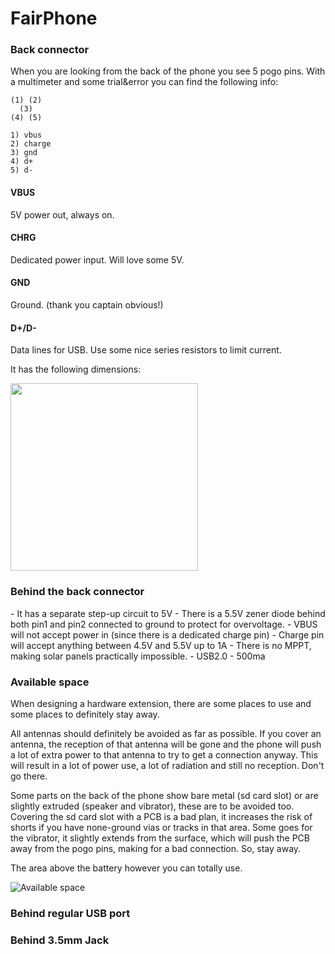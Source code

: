 # FairPhone

### Back connector

When you are looking from the back of the phone you see 5 pogo pins. With a multimeter and some trial&error you can find the following info:

```
(1) (2)
  (3)
(4) (5)

1) vbus
2) charge
3) gnd
4) d+
5) d-
```
#### VBUS
5V power out, always on. <LINK TO MEASUMENTS>
#### CHRG
Dedicated power input. Will love some 5V.
#### GND
Ground. (thank you captain obvious!)
#### D+/D-
Data lines for USB. Use some nice series resistors to limit current.

It has the following dimensions:

<img src="https://github.com/dirkvl/FairPhone/blob/master/Drawings/back-connector.JPG" width="300">

### Behind the back connector

<Assumptions>
- It has a separate step-up circuit to 5V
- There is a 5.5V zener diode behind both pin1 and pin2 connected to ground to protect for overvoltage.
- VBUS will not accept power in (since there is a dedicated charge pin)
- Charge pin will accept anything between 4.5V and 5.5V up to 1A
- There is no MPPT, making solar panels practically impossible.
</Assumptions>

<Confirmed>
- USB2.0
- 500ma
</Confirmed>

### Available space

When designing a hardware extension, there are some places to use and some places to definitely stay away.

All antennas should definitely be avoided as far as possible. If you cover an antenna, the reception of that antenna will be gone and the phone will push a lot of extra power to that antenna to try to get a connection anyway. This will result in a lot of power use, a lot of radiation and still no reception. Don't go there.

Some parts on the back of the phone show bare metal (sd card slot) or are slightly extruded (speaker and vibrator), these are to be avoided too. Covering the sd card slot with a PCB is a bad plan, it increases the risk of shorts if you have none-ground vias or tracks in that area. Some goes for the vibrator, it slightly extends from the surface, which will push the PCB away from the pogo pins, making for a bad connection. So, stay away.

The area above the battery however you can totally use.

![Available space](https://github.com/dirkvl/FairPhone/blob/master/Drawings/availablespace.png "Available space")

### Behind regular USB port
<insert info>

### Behind 3.5mm Jack
<insert info>